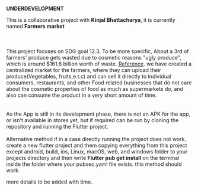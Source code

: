 **UNDERDEVELOPMENT**


This is a collaborative project with **Kinjal Bhattacharya**, it is currently named **Farmers market** <br />
<br />
<br />
<br />
This project focuses on SDG goal 12.3. To be more specific, About a 3rd of farmers' produce gets wasted due to cosmetic reasons "ugly produce", which is around $161.6 billion worth of waste. [Reference](https://www.mywaste.ie/news/a-scientist-on-the-myth-of-ugly-produce-and-food-waste/).
we have created a centralized market for the farmers, where they can upload their produce(Vegetables, fruits,e.t.c) and can sell it directly to individual consumers, restaurants, and other Food related businesses that do not care about the cosmetic properties of food as much as supermarkets do, and also can consume the product in a very short amount of time.
<br />
<br />
<br />
As the App is still in its development phase, there is not an APK for the app, or isn't available in stores yet, but if required can be run by cloning the repository and running the Flutter project.
<br />
<br />
Alternative method
if in a case directly running the project does not work, create a new flutter project and them copying everything from this project except android, build, ios, Linux, macOS, web, and windows folder to your projects directory and then write **Flutter pub get install** on the terminal inside the folder where your pubsec.yaml file exists. this method should work.


more details to be added with time.
